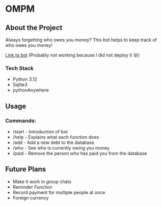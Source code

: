 # OMPM
## About the Project
Always forgetting who owes you money? This bot helps to keep track of who owes you money!

[Link to bot](https://t.me/inomoney_bot) (Probably not working because I did not deploy it :stuck_out_tongue_closed_eyes:)

### Tech Stack
- Python 3.12
- Sqlite3
- pythonAnywhere

## Usage
### Commands:
- /start - Introduction of bot
- /help - Explains what each function does
- /add - Add a new debt to the database
- /who - See who is currently owing you money
- /paid - Remove the person who has paid you from the database

## Future Plans
- Make it work in group chats
- Reminder Function
- Record payment for multiple people at once
- Foreign currency
